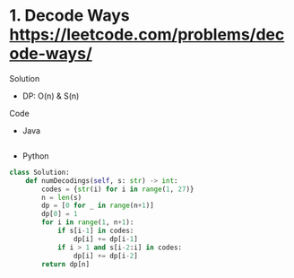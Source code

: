 # 1. Decode Ways https://leetcode.com/problems/decode-ways/

Solution

- DP: O(n) & S(n)

Code

- Java

```java

```

- Python

```python
class Solution:
    def numDecodings(self, s: str) -> int:
        codes = {str(i) for i in range(1, 27)}
        n = len(s)
        dp = [0 for _ in range(n+1)]
        dp[0] = 1
        for i in range(1, n+1):
            if s[i-1] in codes:
                dp[i] += dp[i-1]
            if i > 1 and s[i-2:i] in codes:
                dp[i] += dp[i-2]
        return dp[n]
```